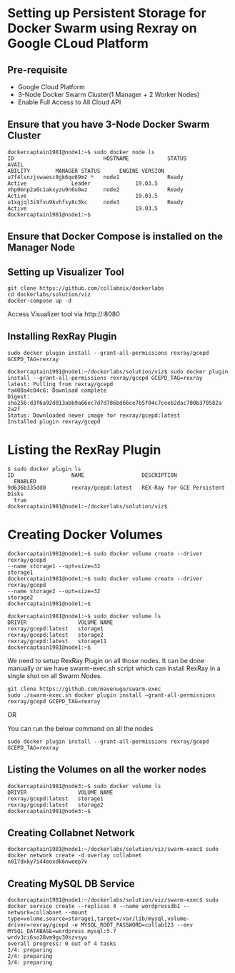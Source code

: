 # Setting up Persistent Storage for Docker Swarm using Rexray on Google CLoud Platform

## Pre-requisite

- Google Cloud Platform
- 3-Node Docker Swarm Cluster(1 Manager + 2 Worker Nodes)
- Enable Full Access to All Cloud API

## Ensure that you have 3-Node Docker Swarm Cluster

```
dockercaptain1981@node1:~$ sudo docker node ls
ID                            HOSTNAME            STATUS              AVAIL
ABILITY        MANAGER STATUS      ENGINE VERSION
u7f4lsnzjswaesc8gk6qo69m2 *   node1               Ready               Active              Leader              19.03.5
nhp0mnp2a0ciakxyzu9n6u0wz     node2               Ready               Active                                  19.03.5
u1xqjql3i9fvu9kvhfsy8c3kc     node3               Ready               Active                                  19.03.5
dockercaptain1981@node1:~$ 
```

## Ensure that Docker Compose is installed on the Manager Node

## Setting up Visualizer Tool

```
git clone https://github.com/collabnix/dockerlabs
cd dockerlabs/solution/viz
docker-compose up -d
```

Access Visualizer tool via http://<IP>:8080

## Installing RexRay Plugin

```
sudo docker plugin install --grant-all-permissions rexray/gcepd GCEPD_TAG=rexray

dockercaptain1981@node1:~/dockerlabs/solution/viz$ sudo docker plugin install --grant-all-permissions rexray/gcepd GCEPD_TAG=rexray
latest: Pulling from rexray/gcepd
fa408a4c04c6: Download complete 
Digest: sha256:d3f6a92d013abb9a66ec7d7d786bd66ce7b5f04c7ceeb2dac700b370582a
2a2f
Status: Downloaded newer image for rexray/gcepd:latest
Installed plugin rexray/gcepd
```

# Listing the RexRay Plugin


```
$ sudo docker plugin ls
ID                  NAME                  DESCRIPTION                      
  ENABLED
9d636b335dd0        rexray/gcepd:latest   REX-Ray for GCE Persistent Disks 
  true
dockercaptain1981@node1:~/dockerlabs/solution/viz$ 
```

# Creating Docker Volumes

```
dockercaptain1981@node1:~$ sudo docker volume create --driver rexray/gcepd 
--name storage1 --opt=size=32
storage1
dockercaptain1981@node1:~$ sudo docker volume create --driver rexray/gcepd 
--name storage2 --opt=size=32
storage2
dockercaptain1981@node1:~$ 
```

```
dockercaptain1981@node1:~$ sudo docker volume ls
DRIVER                VOLUME NAME
rexray/gcepd:latest   storage1
rexray/gcepd:latest   storage2
rexray/gcepd:latest   storage11
dockercaptain1981@node1:~$ 
```

We need to setup RexRay Plugin on all those nodes. It can be done manually or we have swarm-exec.sh script which can install RexRay in a single shot on all Swarm Nodes.

```
git clone https://github.com/mavenugo/swarm-exec
sudo ./swarm-exec.sh docker plugin install –grant-all-permissions rexray/gcepd GCEPD_TAG=rexray
```

OR 

You can run the below command on all the nodes

```
sudo docker plugin install --grant-all-permissions rexray/gcepd GCEPD_TAG=rexray
```

## Listing the Volumes on all the worker nodes 

```
dockercaptain1981@node3:~$ sudo docker volume ls
DRIVER                VOLUME NAME
rexray/gcepd:latest   storage1
rexray/gcepd:latest   storage2
dockercaptain1981@node3:~$ 
```

## Creating Collabnet Network

```
dockercaptain1981@node1:~/dockerlabs/solution/viz/swarm-exec$ sudo docker network create -d overlay collabnet
n017dxky7i44eoxdk6nweep7v
```


## Creating MySQL DB Service

```
dockercaptain1981@node1:~/dockerlabs/solution/viz/swarm-exec$ sudo docker service create --replicas 4 --name wordpressdb1 --network=collabnet --mount type=volume,source=storage1,target=/var/lib/mysql,volume-driver=rexray/gcepd -e MYSQL_ROOT_PASSWORD=collab123 --env MYSQL_DATABASE=wordpress mysql:5.7
wrdv3ci6so28vm9gv30szvsyu
overall progress: 0 out of 4 tasks 
1/4: preparing 
2/4: preparing 
3/4: preparing 
```


